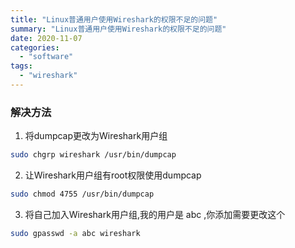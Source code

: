 ```yaml
---
title: "Linux普通用户使用Wireshark的权限不足的问题"
summary: "Linux普通用户使用Wireshark的权限不足的问题"
date: 2020-11-07
categories:
  - "software"
tags: 
  - "wireshark"
---
```


### 解决方法

1. 将dumpcap更改为Wireshark用户组
``` bash
sudo chgrp wireshark /usr/bin/dumpcap
```

2. 让Wireshark用户组有root权限使用dumpcap
``` bash
sudo chmod 4755 /usr/bin/dumpcap
```

3. 将自己加入Wireshark用户组,我的用户是 abc ,你添加需要更改这个
``` bash
sudo gpasswd -a abc wireshark
```